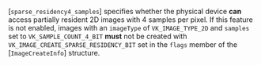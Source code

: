 [`sparse_residency4_samples`]
specifies whether the physical device  **can**  access partially resident 2D
images with 4 samples per pixel.
If this feature is not enabled, images with an `imageType` of
`VK_IMAGE_TYPE_2D` and `samples` set to
`VK_SAMPLE_COUNT_4_BIT` **must**  not be created with
`VK_IMAGE_CREATE_SPARSE_RESIDENCY_BIT` set in the `flags` member
of the [`ImageCreateInfo`] structure.